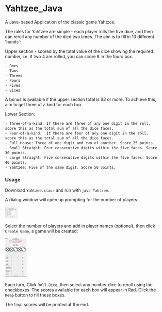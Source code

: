 # Yahtzee_Java

A Java-based Application of the classic game Yahtzee.

The rules for Yahtzee are simple - each player rolls the five dice, and then can reroll any number of the dice two times. The aim is to fill in 13 different 'hands':

Upper section - scored by the total value of the dice showing the required number, i.e. if two 4 are rolled, you can score 8 in the fours box. 

    - Ones
    - Twos
    - Threes
    - Fours
    - Fives
    - Sixes 

A bonus is available if the upper section total is 63 or more. To achieve this, aim to get three of a kind for each box. 

Lower Section:

    - Three-of-a-kind: If there are three of any one digit in the roll, score this as the total sum of all the dice faces. 
    - Four-of-a-kind:  If there are four of any one digit in the roll, score this as the total sum of all the dice faces. 
    - Full House: Three of one digit and two of another. Score 25 points.  
    - Small Straight: Four consecutive digits within the five faces. Score 30 points. 
    - Large Straight: Five consecutive digits within the five faces. Score 40 points. 
    - Yahtzee: Five of the same digit. Score 50 points. 


### Usage 
 Download `Yahtzee.class` and run with `java Yahtzee`. 

 A dialog window will open up prompting for the number of players: 

<img src=ExampleImages/initialDialog.png alt='Dialog box asking for the number of players and player names' width=40>

Select the number of players and add in player names (optional), then click `Create Game`, a game will be created: 

<img src=ExampleImages/gameDisplay.png alt='Dialog box asking for the number of players and player names' width=70>

Each turn, Click `Roll Dice`, then select any number dice to reroll using the checkboxes. The scores available for each box will appear in Red. Click the `Keep` button to fill these boxes. 

The final scores will be printed at the end. 